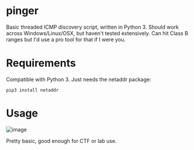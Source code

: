 # pinger

Basic threaded ICMP discovery script, written in Python 3. Should work across Windows/Linux/OSX, but haven't tested extensively. Can hit Class B ranges but I'd use a pro tool for that if I were you.

# Requirements

Compatible with Python 3. Just needs the netaddr package:

```
pip3 install netaddr
```
# Usage

![image](https://github.com/s-w-1-t-c-h/pinger/assets/6980812/e0f6e3fa-eb00-4e21-84dd-2101fc7c394b)

Pretty basic, good enough for CTF or lab use.
